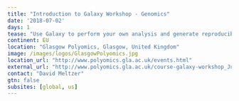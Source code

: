 ```yaml
---
title: "Introduction to Galaxy Workshop - Genomics"
date: '2018-07-02'
days: 1
tease: "Use Galaxy to perform your own analysis and generate reproducible and sharable workflows"
continent: EU
location: "Glasgow Polyomics, Glasgow, United Kingdom"
image: /images/logos/GlasgowPolyomics.jpg
location_url: "http://www.polyomics.gla.ac.uk/events.html"
external_url: "http://www.polyomics.gla.ac.uk/course-galaxy-workshop_Jul18_genomics.html"
contact: "David Meltzer"
gtn: false
subsites: [global, us]
---
```

